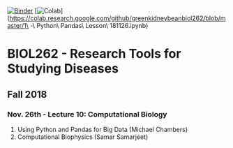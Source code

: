 [![Binder](https://mybinder.org/badge.svg)](https://mybinder.org/v2/gh/greenkidneybean/biol262/master)
[![Colab](https://colab.research.google.com/assets/colab-badge.svg)](https://colab.research.google.com/github/greenkidneybeanbiol262/blob/master/1\ -\ Python\ Pandas\ Lesson\ 181126.ipynb)

# BIOL262 - Research Tools for Studying Diseases
## Fall 2018
### Nov. 26th - Lecture 10: Computational Biology
1. Using Python and Pandas for Big Data (Michael Chambers)
2. Computational Biophysics (Samar Samarjeet)
